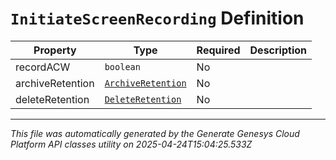 # `InitiateScreenRecording` Definition

| Property | Type | Required | Description |
|----------|------|----------|-------------|
| recordACW | `boolean` | No |  |
| archiveRetention | [`ArchiveRetention`](archiveretention-definition.md) | No |  |
| deleteRetention | [`DeleteRetention`](deleteretention-definition.md) | No |  |

---

*This file was automatically generated by the Generate Genesys Cloud Platform API classes utility on 2025-04-24T15:04:25.533Z*
